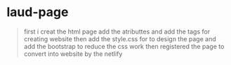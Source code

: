 # laud-page
>first i creat the html page add the atributtes and add the tags for creating website
>then add the style.css for to design the page and add the bootstrap to reduce the css work
>then registered the page to convert into website by the netlify